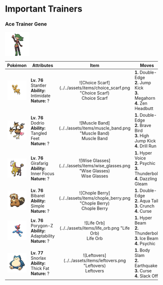 # Important Trainers

### Ace Trainer Gene

![Ace Trainer Gene](../../assets/trainers/ace_trainer.png)

| Pokémon | Attributes | Item | Moves |
|:-------:|------------|:----:|-------|
| ![Stantler](../../assets/sprites/stantler/front.gif) | **Lv. 76** Stantler<br>**Ability:** Intimidate<br>**Nature:** ? | ![Choice Scarf](../../assets/items/choice_scarf.png "Choice Scarf)<br><span class="tooltip" title="An item to be held by a Pokémon. This scarf boosts Speed, but allows the use of only one kind of move.">Choice Scarf</span> | **1.** Double-Edge<br>**2.** Jump Kick<br>**3.** Megahorn<br>**4.** Zen Headbutt |
| ![Dodrio](../../assets/sprites/dodrio/front.gif) | **Lv. 76** Dodrio<br>**Ability:** Tangled Feet<br>**Nature:** ? | ![Muscle Band](../../assets/items/muscle_band.png "Muscle Band)<br><span class="tooltip" title="An item to be held by a Pokémon. It is a headband that slightly boosts the power of physical moves.">Muscle Band</span> | **1.** Double-Edge<br>**2.** Brave Bird<br>**3.** High Jump Kick<br>**4.** Drill Run |
| ![Girafarig](../../assets/sprites/girafarig/front.gif) | **Lv. 76** Girafarig<br>**Ability:** Inner Focus<br>**Nature:** ? | ![Wise Glasses](../../assets/items/wise_glasses.png "Wise Glasses)<br><span class="tooltip" title="An item to be held by a Pokémon. It is a thick pair of glasses that slightly boosts the power of special moves.">Wise Glasses</span> | **1.** Hyper Voice<br>**2.** Psychic<br>**3.** Thunderbolt<br>**4.** Dazzling Gleam |
| ![Bibarel](../../assets/sprites/bibarel/front.gif) | **Lv. 76** Bibarel<br>**Ability:** Simple<br>**Nature:** ? | ![Chople Berry](../../assets/items/chople_berry.png "Chople Berry)<br><span class="tooltip" title="A Poffin ingredient. If held by a Pokémon, it weakens a foe’s supereffective Fighting-type attack.">Chople Berry</span> | **1.** Double-Edge<br>**2.** Aqua Tail<br>**3.** Crunch<br>**4.** Curse |
| ![Porygon-Z](../../assets/sprites/porygon-z/front.gif) | **Lv. 76** Porygon-Z<br>**Ability:** Adaptability<br>**Nature:** ? | ![Life Orb](../../assets/items/life_orb.png "Life Orb)<br><span class="tooltip" title="An item to be held by a Pokémon. It boosts the power of moves, but at the cost of some HP on each hit.">Life Orb</span> | **1.** Hyper Beam<br>**2.** Thunderbolt<br>**3.** Ice Beam<br>**4.** Psychic |
| ![Snorlax](../../assets/sprites/snorlax/front.gif) | **Lv. 77** Snorlax<br>**Ability:** Thick Fat<br>**Nature:** ? | ![Leftovers](../../assets/items/leftovers.png "Leftovers)<br><span class="tooltip" title="An item to be held by a Pokémon. The holder’s HP is gradually restored during battle.">Leftovers</span> | **1.** Body Slam<br>**2.** Earthquake<br>**3.** Curse<br>**4.** Slack Off |


